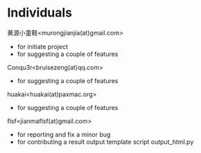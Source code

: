 # Individuals

黄源小童鞋<murongjianjia(at)gmail.com>
* for initiate project
* for suggesting a couple of features

Conqu3r<bruisezeng(at)qq.com>
* for suggesting a couple of features

huakai<huakai(at)paxmac.org>
* for suggesting a couple of features

flsf<jianmaflsf(at)gmail.com>
* for reporting and fix a minor bug
* for contributing a result output template script output_html.py
